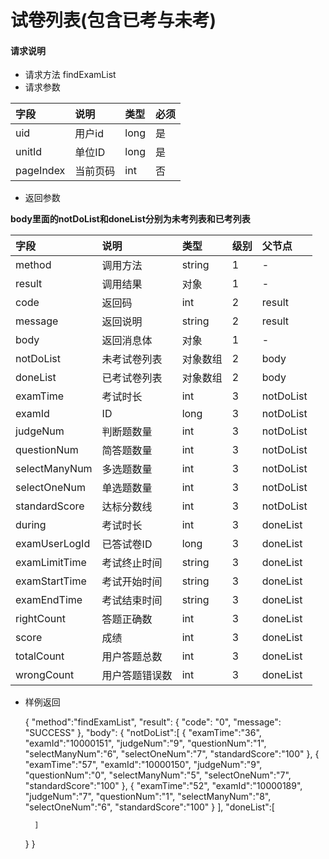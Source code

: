 # 试卷列表(包含已考与未考)

#### **请求说明**

* 请求方法 findExamList
* 请求参数

| 字段 | 说明 | 类型 | 必须 |
| :--- | :--- | :--- | :--- |
| uid| 用户id | long | 是 |
| unitId| 单位ID | long | 是 |
| pageIndex| 当前页码 | int | 否 |

* 返回参数

**body里面的notDoList和doneList分别为未考列表和已考列表**

| 字段 | 说明 | 类型 | 级别 | 父节点 |
| :--- | :--- | :--- | :--- | :--- |
| method| 调用方法 | string | 1 | - |
| result | 调用结果 | 对象 | 1 | - |
| code | 返回码| int | 2 | result |
| message| 返回说明 | string | 2 | result |
| body | 返回消息体 | 对象 | 1 | - |
| notDoList| 未考试卷列表 | 对象数组 | 2 | body |
| doneList | 已考试卷列表 | 对象数组 | 2 | body |
| examTime| 考试时长| int| 3 | notDoList|
| examId | ID | long | 3 | notDoList|
| judgeNum| 判断题数量 | int | 3 | notDoList|
| questionNum | 简答题数量 | int | 3 | notDoList|
| selectManyNum | 多选题数量 | int | 3 | notDoList|
| selectOneNum | 单选题数量 | int | 3 | notDoList|
| standardScore | 达标分数线 | int | 3 | notDoList|
| during| 考试时长| int | 3 | doneList|
| examUserLogId| 已答试卷ID | long | 3 | doneList|
| examLimitTime| 考试终止时间 | string | 3 | doneList|
| examStartTime| 考试开始时间 | string | 3 | doneList|
| examEndTime| 考试结束时间 | string | 3 | doneList|
| rightCount| 答题正确数| int | 3 | doneList|
| score| 成绩 | int | 3 | doneList|
| totalCount| 用户答题总数 | int| 3 | doneList|
| wrongCount| 用户答题错误数 | int | 3 | doneList|

* 样例返回


    {
    "method":"findExamList",
        "result":
        {
        "code": "0",
        "message": "SUCCESS"
        },
    "body":
        {
        "notDoList":[
            {
                "examTime":"36",
                "examId":"10000151",
                "judgeNum":"9",
                "questionNum":"1",
                "selectManyNum":"6",
                "selectOneNum":"7",
                "standardScore":"100"
            },
            {
                "examTime":"57",
                "examId":"10000150",
                "judgeNum":"9",
                "questionNum":"0",
                "selectManyNum":"5",
                "selectOneNum":"7",
                "standardScore":"100"
            },
            {
                "examTime":"52",
                "examId":"10000189",
                "judgeNum":"7",
                "questionNum":"1",
                "selectManyNum":"8",
                "selectOneNum":"6",
                "standardScore":"100"
            }
        ],
        "doneList":[

        ]
    }
    }

